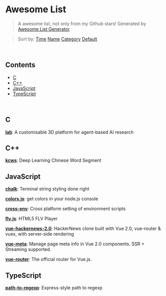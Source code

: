 # Awesome List

> A awesome list, not only from my Github stars! Generated by [Awesome List Generator](https://github.com/ttionya/Awesome-List-Generator).

> Sort by: [Time](https://github.com/ttionya/AwesomeList/blob/master/README.md) [Name](https://github.com/ttionya/AwesomeList/blob/master/README-NAME.md) [Category](https://github.com/ttionya/AwesomeList/blob/master/README-CATEGORY.md) [Default](https://github.com/ttionya/AwesomeList/blob/master/README-DEFAULT.md) 

<br>

## Contents 

- [C](#c)  
- [C++](#c++)  
- [JavaScript](#javascript)  
- [TypeScript](#typescript)  


<br>

## C

[**lab**](https://github.com/deepmind/lab): A customisable 3D platform for agent-based AI research  


## C++

[**kcws**](https://github.com/koth/kcws): Deep Learning Chinese Word Segment   


## JavaScript

[**chalk**](https://github.com/chalk/chalk): Terminal string styling done right  


[**colors.js**](https://github.com/Marak/colors.js): get colors in your node.js console  


[**cross-env**](https://github.com/kentcdodds/cross-env): Cross platform setting of environment scripts  


[**flv.js**](https://github.com/Bilibili/flv.js): HTML5 FLV Player  


[**vue-hackernews-2.0**](https://github.com/vuejs/vue-hackernews-2.0): HackerNews clone built with Vue 2.0, vue-router & vuex, with server-side rendering  


[**vue-meta**](https://github.com/declandewet/vue-meta): Manage page meta info in Vue 2.0 components. SSR + Streaming supported.  


[**vue-router**](https://github.com/vuejs/vue-router): The official router for Vue.js.  


## TypeScript

[**path-to-regexp**](https://github.com/pillarjs/path-to-regexp): Express-style path to regexp  


